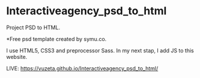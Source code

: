 # Interactiveagency_psd_to_html
 Project PSD to HTML.
 
 *Free psd template created by symu.co.
 
 I use HTML5, CSS3 and preprocessor Sass.
 In my next stap, I add JS to this website.
 
 LIVE: https://vuzeta.github.io/Interactiveagency_psd_to_html/
